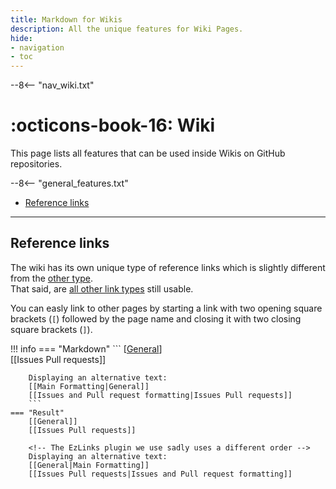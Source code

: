 ```yaml
---
title: Markdown for Wikis
description: All the unique features for Wiki Pages.
hide:
- navigation
- toc
---
```


[general]: https://andre601.ch

--8<-- "nav_wiki.txt"
    
# :octicons-book-16: Wiki
This page lists all features that can be used inside Wikis on GitHub repositories.

--8<-- "general_features.txt"

- [Reference links](#reference-links)

----
## Reference links
The wiki has its own unique type of reference links which is slightly different from the [other type](../general#reference).  
That said, are [all other link types](../general#links) still usable.

You can easly link to other pages by starting a link with two opening square brackets (`[`) followed by the page name and closing it with two closing square brackets (`]`).

!!! info
    === "Markdown"
        ```
        [[General]]  
        [[Issues Pull requests]]
        
        Displaying an alternative text:  
        [[Main Formatting|General]]  
        [[Issues and Pull request formatting|Issues Pull requests]]
        ```
    === "Result"
        [[General]]  
        [[Issues Pull requests]]
        
        <!-- The EzLinks plugin we use sadly uses a different order -->
        Displaying an alternative text:  
        [[General|Main Formatting]]  
        [[Issues Pull requests|Issues and Pull request formatting]]
